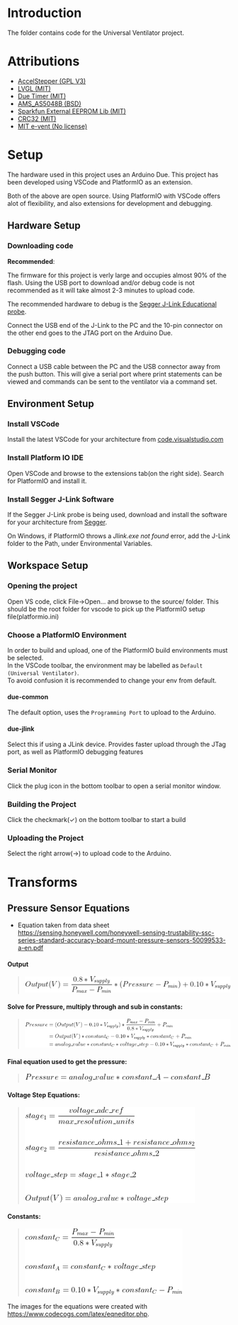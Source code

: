 # Introduction
The folder contains code for the Universal Ventilator project.

# Attributions

- [AccelStepper (GPL V3)](https://github.com/waspinator/AccelStepper)
- [LVGL (MIT)](https://github.com/lvgl/lvgl)
- [Due Timer (MIT)](https://github.com/ivanseidel/DueTimer)
- [AMS_AS5048B (BSD)](https://github.com/boston-engineering/AMS_AS5048B)
- [Sparkfun External EEPROM Lib (MIT)](https://github.com/sparkfun/SparkFun_External_EEPROM_Arduino_Library.git)
- [CRC32 (MIT)](https://github.com/bakercp/CRC32)
- [MIT e-vent (No license)](https://github.com/mit-drl/e-vent)

# Setup
The hardware used in this project uses an Arduino Due. This project has been developed using VSCode and PlatformIO as an extension.

Both of the above are open source. Using PlatformIO with VSCode offers alot of flexibility, and also extensions for development and debugging.

## Hardware Setup

### Downloading code

**Recommended**:

The firmware for this project is verly large and occupies almost 90% of the flash. Using the USB port to download and/or debug code is not recommended as it will take almost 2-3 minutes to upload code.

The recommended hardware to debug is the [Segger J-Link Educational probe](https://www.segger.com/products/debug-probes/j-link/models/j-link-edu-mini/).

Connect the USB end of the J-Link to the PC and the 10-pin connector on the other end goes to the JTAG port on the Arduino Due.

### Debugging code

Connect a USB cable between the PC and the USB connector away from the push button. This will give a serial port where print statements can be viewed and commands can be sent to the ventilator via a command set. 

## Environment Setup

### Install VSCode

Install the latest VSCode for your architecture from [code.visualstudio.com](https://code.visualstudio.com/download)

### Install Platform IO IDE
Open VSCode and browse to the extensions tab(on the right side). Search for PlatformIO and install it.

### Install Segger J-Link Software
If the Segger J-Link probe is being used, download and install the software for your architecture from [Segger](https://www.segger.com/downloads/jlink/).

On Windows, if PlatformIO throws a *Jlink.exe not found* error, add the J-Link folder to the Path, under Environmental Variables.

## Workspace Setup

### Opening the project
Open VS code, click File->Open... and browse to the source/ folder. This should be the root folder for vscode to pick up the PlatformIO setup file(platformio.ini)

### Choose a PlatformIO Environment
In order to build and upload, one of the PlatformIO build environments must be selected.\
In the VSCode toolbar, the environment may be labelled as `Default (Universal Ventilator)`.\
To avoid confusion it is recommended to change your env from default.

#### due-common

The default option, uses the `Programming Port` to upload to the Arduino.

#### due-jlink

Select this if using a JLink device. Provides faster upload through the JTag port, as well as PlatformIO debugging features

### Serial Monitor

Click the plug icon in the bottom toolbar to open a serial monitor window.

### Building the Project

Click the checkmark(✓) on the bottom toolbar to start a build

### Uploading the Project

Select the right arrow(→) to upload code to the Arduino.


# Transforms

## Pressure Sensor Equations

- Equation taken from data
  sheet https://sensing.honeywell.com/honeywell-sensing-trustability-ssc-series-standard-accuracy-board-mount-pressure-sensors-50099533-a-en.pdf

#### Output

> ![Output_V](docs/images/equation_output_v.png)

#### Solve for Pressure, multiply through and sub in constants:

> ![Equation_Pressure](docs/images/equation_pressure.png)

#### Final equation used to get the pressure:

> ![Equation_Final_Pressure](docs/images/equation_pressure_final.png)

#### Voltage Step Equations:

> ![Equations_Voltage_Step](docs/images/equation_voltage_step.png)

#### Constants:

> ![Equation_Constants](docs/images/equation_constants.png)

The images for the equations were created with https://www.codecogs.com/latex/eqneditor.php.